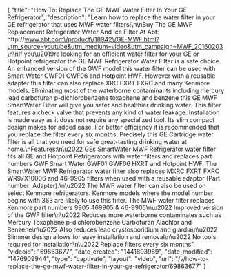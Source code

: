{
    "title": "How To: Replace The GE MWF Water Filter In Your GE Refrigerator",
    "description": "Learn how to replace the water filter in your GE refrigerator that uses MWF water filters!\n\nBuy The GE MWF Replacement Refrigerator Water And Ice Filter At Abt: http:\/\/www.abt.com\/product\/18942\/GE-MWF.html?utm_source=youtube&utm_medium=video&utm_campaign=MWF_20160203\n\nIf you\u2019re looking for an efficient water filter for your GE or Hotpoint refrigerator the GE MWF Refrigerator Water Filter is a safe choice. An enhanced version of the GWF model this water filter can be used with Smart Water GWF01 GWF06 and Hotpoint HWF. However with a reusable adapter this filter can also replace XRC FXRT FXRC and many Kenmore models. Eliminating most of the waterborne contaminants including mercury lead carbofuran p-dichlorobenzene toxaphene and benzene this GE MWF SmartWater Filter will give you safer and healthier drinking water. This filter features a check valve that prevents any kind of water leakage. Installation is made easy as it does not require any specialized tool. Its slim compact design makes for added ease. For better efficiency it is recommended that you replace the filter every six months. Precisely this GE Cartridge water filter is all that you need for safe great-tasting drinking water at home.\nFeatures:\n\u2022 GEs SmartWater MWF Refrigerator water filter fits all GE and Hotpoint Refrigerators with water filters and replaces part numbers GWF Smart Water GWF01 GWF06 HXRT and Hotpoint HWF. The SmartWater MWF Refrigerator water filter also replaces MXRC FXRT FXRC WR97X10006 and 46-9905 filters when used with a reusable adaptor (Part number: Adapter).\n\u2022 The MWF water filter can also be used on select Kenmore refrigerators. Kenmore models where the model number begins with 363 are likely to use this filter. The MWF water filter replaces Kenmore part numbers 9905 469905 & 46-9905\n\u2022 Improved version of the GWF filter\n\u2022 Reduces more waterborne contaminates such as Mercury Toxaphene p-dichlorobenzene Carbofuran Alachlor and Benzene\n\u2022 Also reduces lead crystosporidium and giardia\n\u2022 Slimmer design allows for easy installation and removal\n\u2022 No tools required for installation\n\u2022 Replace filters every six months",
    "videoid": "69863677",
    "date_created": "1441893989",
    "date_modified": "1476909944",
    "type": "captivate",
    "layout": "video",
    "url": "\/v\/how-to-replace-the-ge-mwf-water-filter-in-your-ge-refrigerator\/69863677"
}